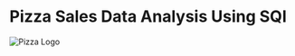 # Pizza Sales Data Analysis Using SQl

![Pizza Logo]([https://github.com/sampleshankar/Pizza_sales_sql_project/blob/main/pizza-sale-template.htm](https://github.com/sampleshankar/Pizza_sales_sql_project/blob/main/food-menu-delicious-pizza-social-media-banner-template_106176-575.jpg))
